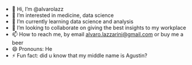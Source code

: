 - 👋 Hi, I’m @alvarolazz
- 👀 I’m interested in medicine, data science
- 🌱 I’m currently learning data science and analysis
- 💞️ I’m looking to collaborate on giving the best insights to my workplace
- 📫 How to reach me, by email alvaro.lazzarini@gmail.com or buy me a beer
- 😄 Pronouns: He
- ⚡ Fun fact: did u know that my middle name is Agustin?

<!---
alvarolazz/alvarolazz is a ✨ special ✨ repository because its `README.md` (this file) appears on your GitHub profile.
You can click the Preview link to take a look at your changes.
--->
